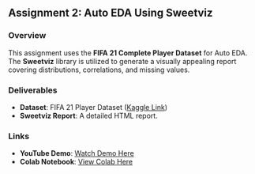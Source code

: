 ## **Assignment 2: Auto EDA Using Sweetviz**

### **Overview**

This assignment uses the **FIFA 21 Complete Player Dataset** for Auto EDA. The **Sweetviz** library is utilized to generate a visually appealing report covering distributions, correlations, and missing values.

### **Deliverables**

- **Dataset**: FIFA 21 Player Dataset ([Kaggle Link](https://www.kaggle.com/stefanoleone992/fifa-21-complete-player-dataset))
- **Sweetviz Report**: A detailed HTML report.

### **Links**

- **YouTube Demo**: [Watch Demo Here](https://youtube.com/your-demo-link)
- **Colab Notebook**: [View Colab Here](https://colab.research.google.com/github/pruthvik-sheth/CMPE-255-Data-Mining/blob/main/Assignments/Apache-Beam/Assignment-2/EDA_with_AutoEDA.ipynb)
